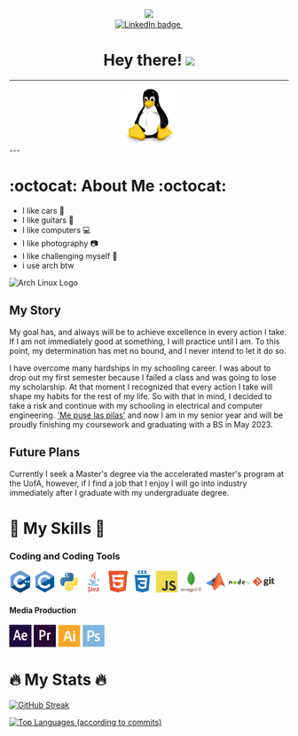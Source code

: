 <div id="header" align="center">
    <img src="https://cdn.myanimelist.net/s/common/uploaded_files/1449565442-799682393c093c4b5a5034dde32bb999.gif" width="200"/>
    <div id="social-media-badges" align="center">
        <a href="https://www.linkedin.com/in/aloretocornidez/">
            <img id="badge-linkedin" src="https://img.shields.io/badge/LinkedIn-aloretocornidez-0e76a8" alt="LinkedIn badge"/>
            <img id="badge-view-count" src="https://komarev.com/ghpvc/?username=aloretocornidez&style=flat-square&color=blue" alt=""/>
        </a>
    </div>
    <h1>
    Hey there! 
    <img src="https://media.giphy.com/media/hvRJCLFzcasrR4ia7z/giphy.gif" width="30px"/>
    </h1>
</div>

---

<div id="about-me" align="center">
  <img src="https://github.com/devicons/devicon/blob/master/icons/linux/linux-original.svg" width="100"/>

</div>
---

# :octocat: About Me :octocat:

- I like cars :car:  
- I like guitars :guitar:  
- I like computers :computer:  
- I like photography :camera:  
- I like challenging myself :cookie:  
- i use arch btw   
<div><img src="https://upload.wikimedia.org/wikipedia/commons/thumb/a/a5/Archlinux-icon-crystal-64.svg/65px-Archlinux-icon-crystal-64.svg.png?20221007043523" alt="Arch Linux Logo"></div>

## My Story  
My goal has, and always will be to achieve excellence in every action I take. If I am not immediately good at something, I will practice until I am. To this point, my determination has met no bound, and I never intend to let it do so.

I have overcome many hardships in my schooling career. I was about to drop out my first semester because I failed a class and was going to lose my scholarship. At that moment I recognized that every action I take will shape my habits for the rest of my life. So with that in mind, I decided to take a risk and continue with my schooling in electrical and computer engineering. <a href="https://linguaholic.com/linguablog/ponte-las-pilas-meaning/">'Me puse las pilas'</a> and now I am in my senior year and will be proudly finishing my coursework and graduating with a BS in May 2023.

## Future Plans
Currently I seek a Master's degree via the accelerated master's program at the UofA, however, if I find a job that I enjoy I will go into industry immediately after I graduate with my undergraduate degree.

# :boxing_glove: My Skills :boxing_glove:

### Coding and Coding Tools
<div>
    <!-- <img src="" title="" alt="" width="40" height="40"/> -->
    <img src="https://github.com/devicons/devicon/blob/master/icons/cplusplus/cplusplus-original.svg" title="C Plus Plus" alt="C Plus Pluss" width="40" height="40"/>
    <img src="https://github.com/devicons/devicon/blob/master/icons/c/c-original.svg" title="C" alt="C" width="40" height="40"/>
    <img src="https://github.com/devicons/devicon/blob/master/icons/python/python-original.svg" title="Python" alt="Python" width="40" height="40"/>
    <img src="https://github.com/devicons/devicon/blob/master/icons/java/java-original-wordmark.svg" title="Java" alt="Java" width="40" height="40"/>
    <img src="https://github.com/devicons/devicon/blob/master/icons/html5/html5-original.svg" title="HTML5" alt="HTML" width="40" height="40"/>
    <img src="https://github.com/devicons/devicon/blob/master/icons/css3/css3-plain-wordmark.svg"  title="CSS3" alt="CSS" width="40" height="40"/>
    <img src="https://github.com/devicons/devicon/blob/master/icons/javascript/javascript-original.svg" title="JavaScript" alt="JavaScript" width="40" height="40"/>
    <img src="https://github.com/devicons/devicon/blob/master/icons/mongodb/mongodb-original-wordmark.svg" title="Mongo DB" alt="Mongo DB" width="40" height="40"/>
    <img src="https://github.com/devicons/devicon/blob/master/icons/matlab/matlab-original.svg" title="MatLab" alt="MatLab" width="40" height="40"/>
    <img src="https://github.com/devicons/devicon/blob/master/icons/nodejs/nodejs-original-wordmark.svg" title="NodeJS" alt="NodeJS" width="40" height="40"/>
    <img src="https://github.com/devicons/devicon/blob/master/icons/git/git-original-wordmark.svg" title="Git" **alt="Git" width="40" height="40"/>
</div>

#### Media Production
<div>
  <img src="https://github.com/devicons/devicon/blob/master/icons/aftereffects/aftereffects-plain.svg" title="After Effects" **alt="After Effects" width="40" height="40"/>
  <img src="https://github.com/devicons/devicon/blob/master/icons/premierepro/premierepro-plain.svg" title="Premiere Pro" alt="Premeiere Pro" width="40" height="40"/>
  <img src="https://github.com/devicons/devicon/blob/master/icons/illustrator/illustrator-plain.svg" title="Illustrator" alt="Illustrator" width="40" height="40"/>
  <img src="https://github.com/devicons/devicon/blob/master/icons/photoshop/photoshop-plain.svg" title="Photoshop" alt="Photoshop" width="40" height="40"/>
</div>


# :fire: My Stats :fire:

[![GitHub Streak](https://github-readme-streak-stats.herokuapp.com?user=aloretocornidez&theme=dark&stroke=1793D1&ring=1793D1&currStreakLabel=1793D1&dates=929292&sideNums=1793D1&fire=5D00DD)](https://git.io/streak-stats)


[![Top Languages (according to commits)](https://github-readme-stats.vercel.app/api/top-langs/?username=aloretocornidez&layout=compact&theme=vision-friendly-dark)](https://github.com/anuraghazra/github-readme-stats)
